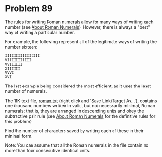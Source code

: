 # Problem 89 #

The rules for writing Roman numerals allow for many ways of writing each number
(see [About Roman Numerals](http://projecteuler.net/about=roman_numerals)).
However, there is always a &quot;best&quot; way of writing a particular number.

For example, the following represent all of the legitimate ways of writing the
number sixteen:

    IIIIIIIIIIIIIIII
    VIIIIIIIIIII
    VVIIIIII
    XIIIIII
    VVVI
    XVI

The last example being considered the most efficient, as it uses the least
number of numerals.

The 11K text file, [roman.txt](../../../raw/master/problems/data/roman.txt)
(right click and 'Save Link/Target As...'), contains one thousand numbers
written in valid, but not necessarily minimal, Roman numerals; that is, they are
arranged in descending units and obey the subtractive pair rule (see
[About Roman Numerals](http://projecteuler.net/about=roman_numerals) for the
definitive rules for this problem).

Find the number of characters saved by writing each of these in their minimal
form.

Note: You can assume that all the Roman numerals in the file contain no more
than four consecutive identical units.
